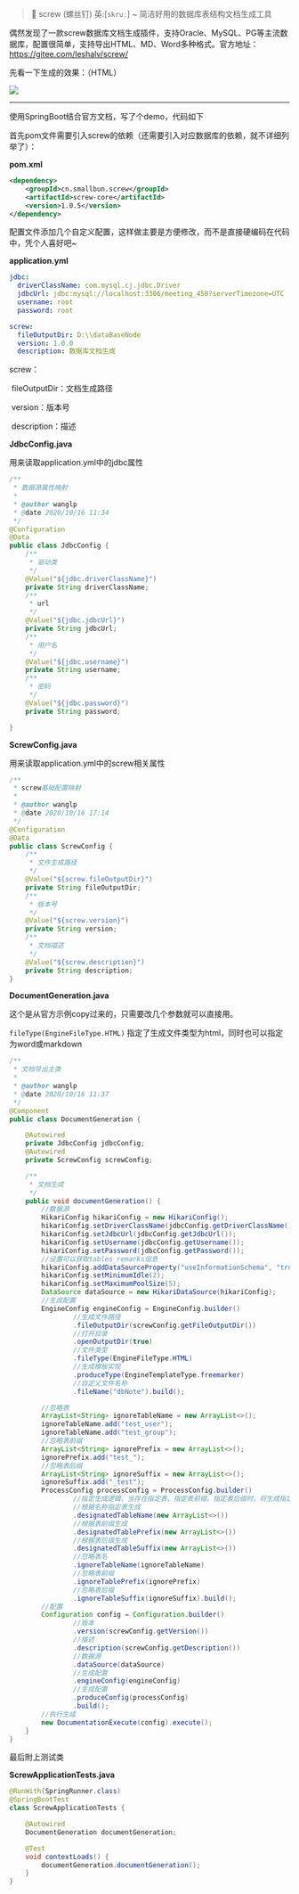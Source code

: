 > 🚀 screw (螺丝钉) 英:[`skruː`] ~ 简洁好用的数据库表结构文档生成工具

偶然发现了一款screw数据库文档生成插件，支持Oracle、MySQL、PG等主流数据库，配置很简单，支持导出HTML、MD、Word多种格式。官方地址：https://gitee.com/leshalv/screw/

先看一下生成的效果：（HTML）

![](https://img2020.cnblogs.com/blog/1672862/202010/1672862-20201016193726046-915325990.png)

----


使用SpringBoot结合官方文档，写了个demo，代码如下

首先pom文件需要引入screw的依赖（还需要引入对应数据库的依赖，就不详细列举了）：

**pom.xml**

```xml
<dependency>
    <groupId>cn.smallbun.screw</groupId>
    <artifactId>screw-core</artifactId>
    <version>1.0.5</version>
</dependency>
```

配置文件添加几个自定义配置，这样做主要是方便修改，而不是直接硬编码在代码中，凭个人喜好吧~

**application.yml**

```yaml
jdbc:
  driverClassName: com.mysql.cj.jdbc.Driver
  jdbcUrl: jdbc:mysql://localhost:3306/meeting_450?serverTimezone=UTC
  username: root
  password: root

screw:
  fileOutputDir: D:\\dataBaseNode
  version: 1.0.0
  description: 数据库文档生成
```

screw：

​	fileOutputDir：文档生成路径

​	version：版本号

​	description：描述

**JdbcConfig.java**

用来读取application.yml中的jdbc属性

```java
/**
 * 数据源属性映射
 *
 * @author wanglp
 * @date 2020/10/16 11:34
 */
@Configuration
@Data
public class JdbcConfig {
    /**
     * 驱动类
     */
    @Value("${jdbc.driverClassName}")
    private String driverClassName;
    /**
     * url
     */
    @Value("${jdbc.jdbcUrl}")
    private String jdbcUrl;
    /**
     * 用户名
     */
    @Value("${jdbc.username}")
    private String username;
    /**
     * 密码
     */
    @Value("${jdbc.password}")
    private String password;

}
```

**ScrewConfig.java**

用来读取application.yml中的screw相关属性

```java
/**
 * screw基础配置映射
 *
 * @author wanglp
 * @date 2020/10/16 17:14
 */
@Configuration
@Data
public class ScrewConfig {
    /**
     * 文件生成路径
     */
    @Value("${screw.fileOutputDir}")
    private String fileOutputDir;
    /**
     * 版本号
     */
    @Value("${screw.version}")
    private String version;
    /**
     * 文档描述
     */
    @Value("${screw.description}")
    private String description;
}
```

**DocumentGeneration.java**

这个是从官方示例copy过来的，只需要改几个参数就可以直接用。

`fileType(EngineFileType.HTML)` 指定了生成文件类型为html，同时也可以指定为word或markdown

```java
/**
 * 文档导出主类
 *
 * @author wanglp
 * @date 2020/10/16 11:37
 */
@Component
public class DocumentGeneration {

    @Autowired
    private JdbcConfig jdbcConfig;
    @Autowired
    private ScrewConfig screwConfig;

    /**
     * 文档生成
     */
    public void documentGeneration() {
        //数据源
        HikariConfig hikariConfig = new HikariConfig();
        hikariConfig.setDriverClassName(jdbcConfig.getDriverClassName());
        hikariConfig.setJdbcUrl(jdbcConfig.getJdbcUrl());
        hikariConfig.setUsername(jdbcConfig.getUsername());
        hikariConfig.setPassword(jdbcConfig.getPassword());
        //设置可以获取tables remarks信息
        hikariConfig.addDataSourceProperty("useInformationSchema", "true");
        hikariConfig.setMinimumIdle(2);
        hikariConfig.setMaximumPoolSize(5);
        DataSource dataSource = new HikariDataSource(hikariConfig);
        //生成配置
        EngineConfig engineConfig = EngineConfig.builder()
                //生成文件路径
                .fileOutputDir(screwConfig.getFileOutputDir())
                //打开目录
                .openOutputDir(true)
                //文件类型
                .fileType(EngineFileType.HTML)
                //生成模板实现
                .produceType(EngineTemplateType.freemarker)
                //自定义文件名称
                .fileName("dbNote").build();

        //忽略表
        ArrayList<String> ignoreTableName = new ArrayList<>();
        ignoreTableName.add("test_user");
        ignoreTableName.add("test_group");
        //忽略表前缀
        ArrayList<String> ignorePrefix = new ArrayList<>();
        ignorePrefix.add("test_");
        //忽略表后缀
        ArrayList<String> ignoreSuffix = new ArrayList<>();
        ignoreSuffix.add("_test");
        ProcessConfig processConfig = ProcessConfig.builder()
                //指定生成逻辑、当存在指定表、指定表前缀、指定表后缀时，将生成指定表，其余表不生成、并跳过忽略表配置
                //根据名称指定表生成
                .designatedTableName(new ArrayList<>())
                //根据表前缀生成
                .designatedTablePrefix(new ArrayList<>())
                //根据表后缀生成
                .designatedTableSuffix(new ArrayList<>())
                //忽略表名
                .ignoreTableName(ignoreTableName)
                //忽略表前缀
                .ignoreTablePrefix(ignorePrefix)
                //忽略表后缀
                .ignoreTableSuffix(ignoreSuffix).build();
        //配置
        Configuration config = Configuration.builder()
                //版本
                .version(screwConfig.getVersion())
                //描述
                .description(screwConfig.getDescription())
                //数据源
                .dataSource(dataSource)
                //生成配置
                .engineConfig(engineConfig)
                //生成配置
                .produceConfig(processConfig)
                .build();
        //执行生成
        new DocumentationExecute(config).execute();
    }
}
```

最后附上测试类

**ScrewApplicationTests.java**

```java
@RunWith(SpringRunner.class)
@SpringBootTest
class ScrewApplicationTests {

    @Autowired
    DocumentGeneration documentGeneration;

    @Test
    void contextLoads() {
        documentGeneration.documentGeneration();
    }
}
```